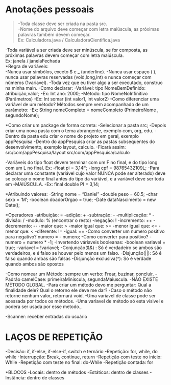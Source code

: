 <h1>Anotações pessoais</h1>

>-Toda classe deve ser criada na pasta src. </br>
>-Nome do arquivo deve começar com letra maiúscula, as próximas palavras também devem começar. </br>
>Ex: Calculadora.java / CalculadoraCientifica.java</br>

-Toda variável a ser criada deve ser minúscula, se for composta, as próximas palavras devem começar com letra maiúscula. </br> 
Ex: janela / janelaFechada </br>
*Regra de variáveis: </br>
-Nunca usar simbólos, exceto $ e _ (underline). 
-Nunca usar espaço ( ), nunca usar palavras reservadas (void,long,int) e nunca começar com números (1variavel).
-Toda vez que eu tiver algo a ser executado, construo na minha main. 
-Como declarar:
-Variável: tipo NomeBemDefinido: atribuição,valor;
-Ex: Int ano: 2000;
-Método: tipo NomeNoInfinitivo (Parâmetros)
-Ex: Int somar (int valor1, int valor2)
-Como diferenciar uma variável de um método? Métodos sempre vem acompanhado de um parâmetro: 
-Ex: String nomeCompleto = nomeCompleto (PrimeiroNome , segundoNome);

*Como criar um package de forma correta:
-Selecionar a pasta src;
-Depois criar uma nova pasta com o tema abrangente, exemplo com, org, edu.
-Dentro da pasta edu criar o nome do projeto em geral, exemplo appPesquisa
-Dentro do appPesquisa criar as pastas subsequentes do desenvolvimento, exemplo layout, calculo.
-Ficará assim: src/com/appPesquisa/layout
              src/com/appPesquisa/calculo

-Variáveis do tipo float devem terminar com um F no final, e do tipo long com um L no final. Ex:
-float pi = 3,14F;
-long cpf = 98765432109L;
-Para declarar uma constante (variável cujo valor NUNCA pode ser alterado) deve se colocar o nome final antes do tipo da variável, e a variável deve ser toda em -MAIÚSCULA. 
-Ex: final double PI = 3,14;

*Atribuindo valores:
-String nome = “Daniel”
-double peso  = 60.5;
-char sexo = ‘M’;
-boolean doadorOrgao = true;
-Date dataNascimento = new Date();

*Operadores
-atribuição: =
-adição: +
-subtração: - 
-multiplicação: *
-divisão: /
-modulo: % (encontrar o resto)
-negação: !
-incremento: ++
-decremento: -- 
-maior que: >
-maior igual que: >=
-menor igual que: <=
-menor que: <
-diferente: !=
-igual: ==
-Como converter um numero positivo para negativo?
	numero =  - numero;
-Como converter para positivo?
-numero = numero * -1;
-Invertendo váriaveis booleanas:
-boolean variavel = true;
-variavel = !variavel;
-Conjunção(&&) : Só é verdadeiro se ambos são verdadeiros, e é falso se houver pelo menos um falso.
-Disjunção(||): Só é falso quando ambas são falsas
-Disjunção exclusiva(^): Só é verdade quando ambos são opostos


-Como nomear um Método: sempre um verbo: Frear, buzinar, concluir.
-Padrão camelCase: primeiraMiniscula, segundaMaiuscula.
-NÃO EXISTE MÉTODO GLOBAL.
-Para criar um método devo me perguntar: Qual a finalidade dele? Qual o retorno ele deve me dar?
-Caso o método não retorne nenhum valor, retornará void.
-Uma variavel de classe pode ser acessada por todos os métodos.
-Uma variavel de método só esta visivel e podera ser usada por esse metodo.,

-Scanner: receber entradas do usuário

<h1> LAÇOS DE REPETIÇÃO </h1>


-Decisão: if, if-else, if-else-if, switch e ternário
-Repetição: for, while, do while
-Interrupção: Break, continue, return
-Repetição com teste no inicio: While
-Repetição com teste no final: do-While
-Repetição contada: for

*BLOCOS
-Locais: dentro de métodos
-Estáticos: dentro de classes
-Instância: dentro de classes
